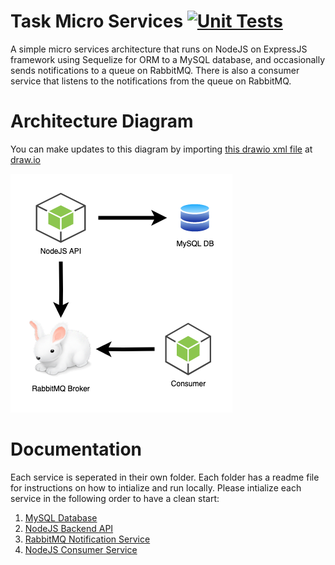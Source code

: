 # Task Micro Services [![Unit Tests](https://github.com/pegasuspect/TaskBackendService/actions/workflows/node.js.yml/badge.svg)](https://github.com/pegasuspect/TaskBackendService/actions/workflows/node.js.yml)
A simple micro services architecture that runs on NodeJS on ExpressJS framework using Sequelize for ORM to a MySQL database, and occasionally sends notifications to a queue on RabbitMQ. There is also a consumer service that listens to the notifications from the queue on RabbitMQ.

# Architecture Diagram
You can make updates to this diagram by importing [this drawio xml file](./ArchitectureDiagramEdit.drawio) at [draw.io](https://draw.io)

![Architecture Diagram](./ArchitectureDiagram.png)

# Documentation
Each service is seperated in their own folder. Each folder has a readme file for instructions on how to intialize and run locally. Please intialize each service in the following order to have a clean start:
1. [MySQL Database](./database/)
2. [NodeJS Backend API](./backend/)
3. [RabbitMQ Notification Service](./notification-service/)
4. [NodeJS Consumer Service](./consumer-service/)
